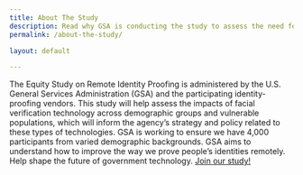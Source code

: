 ```yaml
---
title: About The Study
description: Read why GSA is conducting the study to assess the need for equitable access.
permalink: /about-the-study/

layout: default

---
```


The Equity Study on Remote Identity Proofing is administered by the U.S. General Services Administration (GSA) and the participating identity-proofing vendors. This study will help assess the impacts of facial verification technology across demographic groups and vulnerable populations, which will inform the agency’s strategy and policy related to these types of technologies. GSA is working to ensure we have 4,000 participants from varied demographic backgrounds. GSA aims to understand how to improve the way we prove people’s identities remotely. Help shape the future of government technology. <a id="cta-about" href="https://feedback.gsa.gov/jfe/form/SV_1XEHtWHnWUp2LoG" target="_blank" rel="noopener" class="usa-link usa-link--external" onclick="getQuery(event)">Join our study!</a>